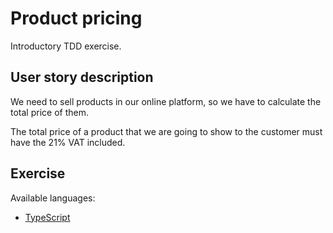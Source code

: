 # Product pricing

Introductory TDD exercise.

## User story description

We need to sell products in our online platform,
so we have to calculate the total price of them.

The total price of a product that we are going to
show to the customer must have the 21% VAT included.

## Exercise

Available languages:

- [TypeScript](base/typescript/README.md)